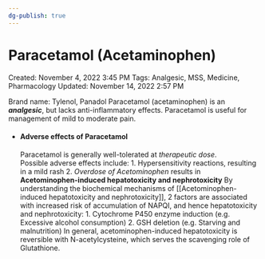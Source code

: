 ```yaml
---
dg-publish: true
---
```


# Paracetamol (Acetaminophen)

Created: November 4, 2022 3:45 PM
Tags: Analgesic, MSS, Medicine, Pharmacology
Updated: November 14, 2022 2:57 PM

Brand name: Tylenol, Panadol
Paracetamol (acetaminophen) is an *********analgesic*********, but lacks anti-inflammatory effects.
Paracetamol is useful for management of mild to moderate pain.
- #### Adverse effects of Paracetamol
	Paracetamol is generally well-tolerated at *therapeutic dose*.  
	Possible adverse effects include:
	    1. Hypersensitivity reactions, resulting in a mild rash
	    2. *Overdose of Acetominophen* results in **Acetominophen-induced hepatotoxicity and nephrotoxicity**
	        By understanding the biochemical mechanisms of [[Acetominophen-induced hepatotoxicity and nephrotoxicity]], 2 factors are associated with increased risk of accumulation of NAPQI, and hence hepatotoxicity and nephrotoxicity:
		        1. Cytochrome P450 enzyme induction (e.g. Excessive alcohol consumption)
		        2. GSH deletion (e.g. Starving and malnutrition)
	        In general, acetominophen-induced hepatotoxicity is reversible with N-acetylcysteine, which serves the scavenging role of Glutathione.